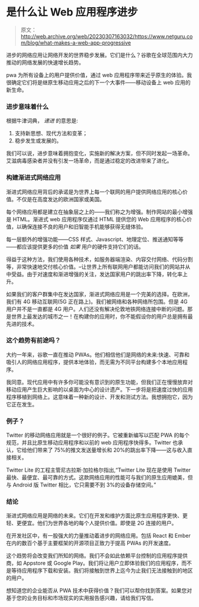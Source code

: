 # 是什么让 Web 应用程序进步

> 原文：<http://web.archive.org/web/20230307163032/https://www.netguru.com/blog/what-makes-a-web-app-progressive>

 进步的网络应用让网络开发的世界稳步发展。它们是什么？谷歌在全球范围内大力推动的网络发展的快速增长趋势。

pwa 为所有设备上的用户提供价值，通过 web 应用程序带来近乎原生的体验。我很确定它们将是继原生移动应用之后的下一个大事件——移动设备上 web 应用的新生命。 

### 进步意味着什么

根据牛津词典， *递进* 的意思是:

1.  支持新思想、现代方法和变革；
2.  稳步发生或发展的。

我们可以说，进步意味着拥抱变化，实施新的解决方案，但不同时发起一场革命。艾滋病毒感染者并没有引发一场革命，而是通过稳定的改进带来了进化。

### 构建渐进式网络应用

渐进式网络应用背后的承诺是为世界上每一个联网的用户提供网络应用的核心价值。不仅是在高度发达的欧洲国家或美国。

每个网络应用都是建立在抽象层之上的——我们称之为增强。制作网站的最小增强是 HTML。渐进式 web 应用程序仅通过 HTML 提供您的 Web 应用程序的核心价值，以确保连接不良的用户和旧智能手机能够获得无缝体验。

每一层额外的增强功能——CSS 样式、Javascript、地理定位、推送通知等等——都应该提供更多的价值 *如果* 用户的硬件支持它们的话。

得益于这种方法，我们使用各种技术，如服务器端渲染、内容交付网络、代码分割等，非常快速地交付核心价值。–让世界上所有联网用户都能访问我们的网站并从中受益。由于对速度和渐进增强的关注，发达国家用户的跳出率下降，转化率上升。

如果我们的客户群集中在发达国家，渐进式网络应用是一个完美的选择。在欧洲，我们有 4G 移动互联网(5G 正在路上)。我们被网络和各种网络所包围。但是 4G 用户并不是一直都是 4G 用户。人们还没有解决伦敦地铁网络连接中断的问题。那是世界上最发达的城市之一！在构建你的应用时，你不能假设你的用户总是拥有最先进的技术。

### 这个趋势有前途吗？

大约一年来，谷歌一直在推动 PWAs。他们相信他们是网络的未来:快速、可靠和吸引人的网络应用程序，提供本地体验，而无需为不同平台构建多个本地应用程序。

我同意。现代应用中有许多你可能没有意识到的原生功能，但我们正在慢慢放弃对移动应用产生巨大影响的以桌面为中心的设计遗产。下一步将是把速度过快的应用程序移植到网络上。这意味着一种新的设计、开发和测试方法。我想拥抱它，因为它正在发生。

### 例子？

Twitter 的移动网络应用就是一个很好的例子。它被重新编写以匹配 PWA 的每个规范，并且比原生移动应用程序和以前的 web 应用程序快得多。Twitter 也承认，它给他们带来了 75%的推文发送量增长和 20%的跳出率下降——这与收入直接相关。

Twitter Lite 的工程主管尼古拉斯·加拉格尔指出,“Twitter Lite 现在是使用 Twitter 最快、最便宜、最可靠的方式。这款网络应用的性能可与我们的原生应用媲美，但与 Android 版 Twitter 相比，它只需要不到 3%的设备存储空间。”

### 结论

渐进式网络应用是网络的未来。它们在开发和维护方面比原生应用程序更快、更轻、更便宜。他们为世界各地的每个人提供价值。即使是 2G 连接的用户。

在开发社区中，有一股强大的力量推动着进步的网络应用。包括 React 和 Ember 在内的数百个基于主要框架的开源项目正致力于提高 PWAs 的开发速度。

这个趋势将会改变我们所知的网络。我们不会如此依赖平台控制的应用程序提供商，如 Appstore 或 Google Play。我们将让用户立即体验我们的应用程序，而不是等待应用程序下载和安装。我们将接触到世界上迄今为止我们无法接触到的地区的用户。

想知道您的企业能否从 PWA 技术中获得价值？我们可以帮你找到答案。如果您对基于您的业务目标和市场现实的实用报告感兴趣，请给我们写信。